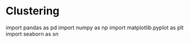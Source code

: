# Clustering



import pandas as pd
import numpy as np 
import matplotlib.pyplot as plt
import seaborn as sn
